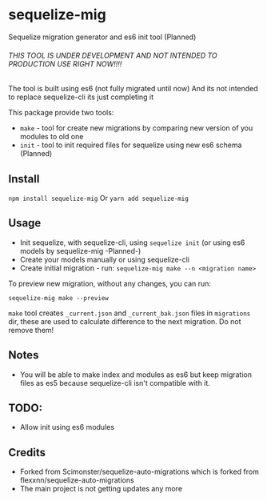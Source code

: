 # sequelize-mig
Sequelize migration generator and es6 init tool (Planned)

###### THIS TOOL IS UNDER DEVELOPMENT AND NOT INTENDED TO PRODUCTION USE RIGHT NOW!!!! ######

The tool is built using es6 (not fully migrated until now)
And its not intended to replace sequelize-cli its just completing it

This package provide two tools:
* `make` - tool for create new migrations by comparing new version of you modules to old one
* `init` - tool to init required files for sequelize using new es6 schema (Planned)

## Install
`npm install sequelize-mig`
Or
`yarn add sequelize-mig`

## Usage
* Init sequelize, with sequelize-cli, using `sequelize init` (or using es6 models by sequelize-mig -Planned-)
* Create your models manually or using sequelize-cli
* Create initial migration - run:
`sequelize-mig make --n <migration name>`

To preview new migration, without any changes, you can run:

`sequelize-mig make --preview`

`make` tool creates `_current.json` and `_current_bak.json` files in `migrations` dir, these are used to calculate difference to the next migration. Do not remove them!

## Notes
* You will be able to make index and modules as es6 but keep migration files as es5 because sequelize-cli isn't compatible with it.
## TODO:
* Allow init using es6 modules

## Credits
* Forked from Scimonster/sequelize-auto-migrations which is forked from flexxnn/sequelize-auto-migrations
* The main project is not getting updates any more
